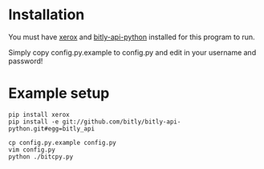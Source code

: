 # Installation #

You must have [xerox](https://github.com/kennethreitz/xerox) and [bitly-api-python](https://github.com/bitly/bitly-api-python) installed for this program to run.

Simply copy config.py.example to config.py and edit in your username and password!

# Example setup #
	pip install xerox
	pip install -e git://github.com/bitly/bitly-api-python.git#egg=bitly_api

	cp config.py.example config.py
	vim config.py
	python ./bitcpy.py
